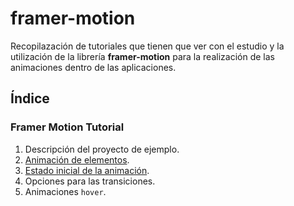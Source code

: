 # framer-motion

Recopilazación de tutoriales que tienen que ver con el estudio y la utilización de la librería **framer-motion** para la realización de las animaciones dentro de las aplicaciones.

## Índice

### Framer Motion Tutorial

1. Descripción del proyecto de ejemplo.
2. [Animación de elementos](https://github.com/DevJoseManuel/js-tutorials/blob/master/react/framer-motion/02_Animating_Element.md).
3. [Estado inicial de la animación](https://github.com/DevJoseManuel/js-tutorials/blob/master/react/framer-motion/03_Initial_Animation_State.md).
4. Opciones para las transiciones.
5. Animaciones `hover`.
